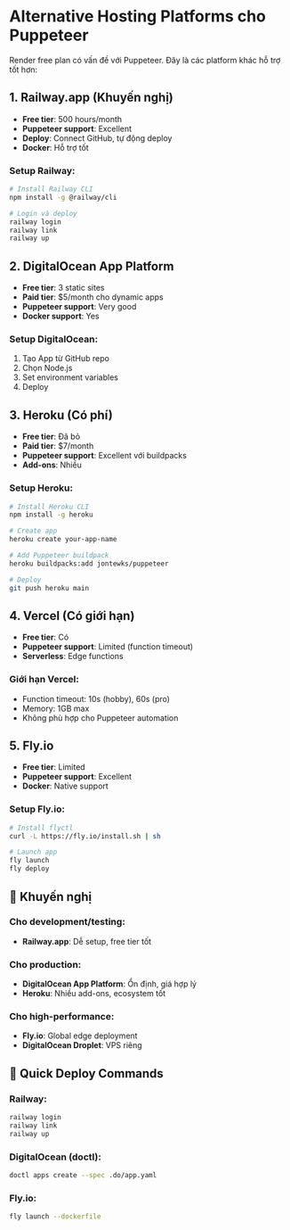 # Alternative Hosting Platforms cho Puppeteer

Render free plan có vấn đề với Puppeteer. Đây là các platform khác hỗ trợ tốt hơn:

## 1. Railway.app (Khuyến nghị)
- **Free tier**: 500 hours/month
- **Puppeteer support**: Excellent
- **Deploy**: Connect GitHub, tự động deploy
- **Docker**: Hỗ trợ tốt

### Setup Railway:
```bash
# Install Railway CLI
npm install -g @railway/cli

# Login và deploy
railway login
railway link
railway up
```

## 2. DigitalOcean App Platform
- **Free tier**: 3 static sites
- **Paid tier**: $5/month cho dynamic apps
- **Puppeteer support**: Very good
- **Docker support**: Yes

### Setup DigitalOcean:
1. Tạo App từ GitHub repo
2. Chọn Node.js
3. Set environment variables
4. Deploy

## 3. Heroku (Có phí)
- **Free tier**: Đã bỏ
- **Paid tier**: $7/month
- **Puppeteer support**: Excellent với buildpacks
- **Add-ons**: Nhiều

### Setup Heroku:
```bash
# Install Heroku CLI
npm install -g heroku

# Create app
heroku create your-app-name

# Add Puppeteer buildpack
heroku buildpacks:add jontewks/puppeteer

# Deploy
git push heroku main
```

## 4. Vercel (Có giới hạn)
- **Free tier**: Có
- **Puppeteer support**: Limited (function timeout)
- **Serverless**: Edge functions

### Giới hạn Vercel:
- Function timeout: 10s (hobby), 60s (pro)
- Memory: 1GB max
- Không phù hợp cho Puppeteer automation

## 5. Fly.io
- **Free tier**: Limited
- **Puppeteer support**: Excellent
- **Docker**: Native support

### Setup Fly.io:
```bash
# Install flyctl
curl -L https://fly.io/install.sh | sh

# Launch app
fly launch
fly deploy
```

## 🎯 Khuyến nghị

### Cho development/testing:
- **Railway.app**: Dễ setup, free tier tốt

### Cho production:
- **DigitalOcean App Platform**: Ổn định, giá hợp lý
- **Heroku**: Nhiều add-ons, ecosystem tốt

### Cho high-performance:
- **Fly.io**: Global edge deployment
- **DigitalOcean Droplet**: VPS riêng

## 🔧 Quick Deploy Commands

### Railway:
```bash
railway login
railway link
railway up
```

### DigitalOcean (doctl):
```bash
doctl apps create --spec .do/app.yaml
```

### Fly.io:
```bash
fly launch --dockerfile
``` 